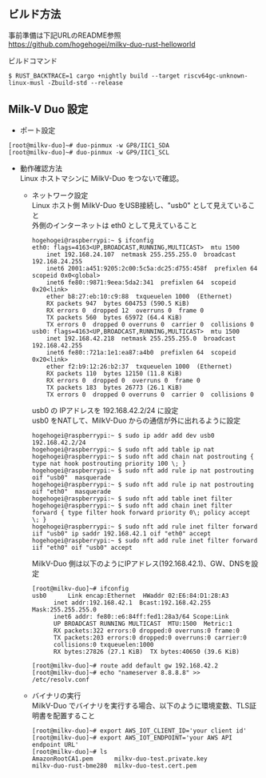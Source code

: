 ## ビルド方法
  事前準備は下記URLのREADME参照  
  https://github.com/hogehogei/milkv-duo-rust-helloworld

  ビルドコマンド
  ```
  $ RUST_BACKTRACE=1 cargo +nightly build --target riscv64gc-unknown-linux-musl -Zbuild-std --release
  ```

## Milk-V Duo 設定
- ポート設定
```
[root@milkv-duo]~# duo-pinmux -w GP8/IIC1_SDA
[root@milkv-duo]~# duo-pinmux -w GP9/IIC1_SCL
```
- 動作確認方法  
  Linux ホストマシンに MilkV-Duo をつないで確認。
  - ネットワーク設定  
    Linux ホスト側
    MilkV-Duo をUSB接続し、"usb0" として見えていること    
    外側のインターネットは eth0 として見えていること    
    ```
    hogehogei@raspberrypi:~ $ ifconfig
    eth0: flags=4163<UP,BROADCAST,RUNNING,MULTICAST>  mtu 1500
        inet 192.168.24.107  netmask 255.255.255.0  broadcast 192.168.24.255
        inet6 2001:a451:9205:2c00:5c5a:dc25:d755:458f  prefixlen 64  scopeid 0x0<global>
        inet6 fe80::9871:9eea:5da2:341  prefixlen 64  scopeid 0x20<link>
        ether b8:27:eb:10:c9:88  txqueuelen 1000  (Ethernet)
        RX packets 947  bytes 604753 (590.5 KiB)
        RX errors 0  dropped 12  overruns 0  frame 0
        TX packets 560  bytes 65972 (64.4 KiB)
        TX errors 0  dropped 0 overruns 0  carrier 0  collisions 0
    usb0: flags=4163<UP,BROADCAST,RUNNING,MULTICAST>  mtu 1500
        inet 192.168.42.218  netmask 255.255.255.0  broadcast 192.168.42.255
        inet6 fe80::721a:1e1:ea87:a4b0  prefixlen 64  scopeid 0x20<link>
        ether f2:b9:12:26:b2:37  txqueuelen 1000  (Ethernet)
        RX packets 110  bytes 12150 (11.8 KiB)
        RX errors 0  dropped 0  overruns 0  frame 0
        TX packets 183  bytes 26773 (26.1 KiB)
        TX errors 0  dropped 0 overruns 0  carrier 0  collisions 0
    ```
    
    usb0 の IPアドレスを 192.168.42.2/24 に設定    
    usb0 をNATして、MilkV-Duo からの通信が外に出れるように設定  
    ```
    hogehogei@raspberrypi:~ $ sudo ip addr add dev usb0 192.168.42.2/24
    hogehogei@raspberrypi:~ $ sudo nft add table ip nat
    hogehogei@raspberrypi:~ $ sudo nft add chain nat postrouting { type nat hook postrouting priority 100 \; }
    hogehogei@raspberrypi:~ $ sudo nft add rule ip nat postrouting oif "usb0"  masquerade
    hogehogei@raspberrypi:~ $ sudo nft add rule ip nat postrouting oif "eth0"  masquerade
    hogehogei@raspberrypi:~ $ sudo nft add table inet filter
    hogehogei@raspberrypi:~ $ sudo nft add chain inet filter forward { type filter hook forward priority 0\; policy accept \; }
    hogehogei@raspberrypi:~ $ sudo nft add rule inet filter forward iif "usb0" ip saddr 192.168.42.1 oif "eth0" accept
    hogehogei@raspberrypi:~ $ sudo nft add rule inet filter forward iif "eth0" oif "usb0" accept
    ```

    MilkV-Duo 側は以下のようにIPアドレス(192.168.42.1)、GW、DNSを設定  
    ```
    [root@milkv-duo]~# ifconfig
    usb0      Link encap:Ethernet  HWaddr 02:E6:84:D1:28:A3
          inet addr:192.168.42.1  Bcast:192.168.42.255  Mask:255.255.255.0
          inet6 addr: fe80::e6:84ff:fed1:28a3/64 Scope:Link
          UP BROADCAST RUNNING MULTICAST  MTU:1500  Metric:1
          RX packets:322 errors:0 dropped:0 overruns:0 frame:0
          TX packets:203 errors:0 dropped:0 overruns:0 carrier:0
          collisions:0 txqueuelen:1000
          RX bytes:27826 (27.1 KiB)  TX bytes:40650 (39.6 KiB)
    
    [root@milkv-duo]~# route add default gw 192.168.42.2
    [root@milkv-duo]~# echo "nameserver 8.8.8.8" >> /etc/resolv.conf
    ```
    
  - バイナリの実行  
    MilkV-Duo でバイナリを実行する場合、以下のように環境変数、TLS証明書を配置すること   
    ```
    [root@milkv-duo]~# export AWS_IOT_CLIENT_ID='your client id'
    [root@milkv-duo]~# export AWS_IOT_ENDPOINT='your AWS API endpoint URL'
    [root@milkv-duo]~# ls
    AmazonRootCA1.pem      milkv-duo-test.private.key
    milkv-duo-rust-bme280  milkv-duo-test.cert.pem
    ```
